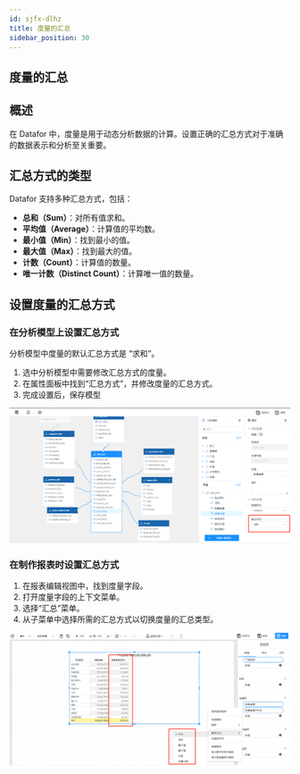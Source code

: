 ```yaml
---
id: sjfx-dlhz
title: 度量的汇总
sidebar_position: 30
---
```

## 度量的汇总

## 概述

在 Datafor 中，度量是用于动态分析数据的计算。设置正确的汇总方式对于准确的数据表示和分析至关重要。

## 汇总方式的类型

Datafor  支持多种汇总方式，包括：

- **总和（Sum）**：对所有值求和。
- **平均值（Average）**：计算值的平均数。
- **最小值（Min）**：找到最小的值。
- **最大值（Max）**：找到最大的值。
- **计数（Count）**：计算值的数量。
- **唯一计数（Distinct Count）**：计算唯一值的数量。

## 设置度量的汇总方式

### 在分析模型上设置汇总方式

分析模型中度量的默认汇总方式是 “求和”。

1. 选中分析模型中需要修改汇总方式的度量。
2. 在属性面板中找到“汇总方式”，并修改度量的汇总方式。
3. 完成设置后，保存模型

![1681543865620](../../static/img/datafor/analysis/1681543865620.png)

### 在制作报表时设置汇总方式

1. 在报表编辑视图中，找到度量字段。
2. 打开度量字段的上下文菜单。
3. 选择“汇总”菜单。
4. 从子菜单中选择所需的汇总方式以切换度量的汇总类型。

![1681544419137](../../static/img/datafor/analysis/1681544419137.png)
